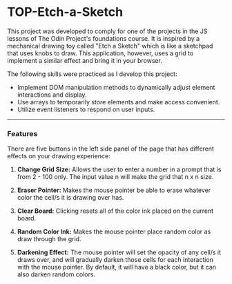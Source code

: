 # TOP-Etch-a-Sketch
This project was developed to comply for one of the projects in the JS lessons of The Odin Project's foundations course. It is inspired by a mechanical drawing toy called "Etch a Sketch" which is like a sketchpad that uses knobs to draw. This application, however, uses a grid to implement a similar effect and bring it in your browser. 

The following skills were practiced as I develop this project:
* Implement DOM manipulation methods to dynamically adjust element interactions and display.
* Use arrays to temporarily store elements and make access convenient.
* Utilize event listeners to respond on user inputs.

---

### Features

There are five buttons in the left side panel of the page that has different effects on your drawing experience:

1. **Change Grid Size:** Allows the user to enter a number in a prompt that is from 2 - 100 only. The input value n will make the grid that n x n size.

2. **Eraser Pointer:** Makes the mouse pointer be able to erase whatever color the cell/s it is drawing over has.

3. **Clear Board:** Clicking resets all of the color ink placed on the current board.

4. **Random Color Ink:** Makes the mouse pointer place random color as draw through the grid.

5. **Darkening Effect:** The mouse pointer will set the opacity of any cell/s it draws over, and will gradually darken those cells for each interaction with the mouse pointer. By default, it will have a black color, but it can also darken random colors.



